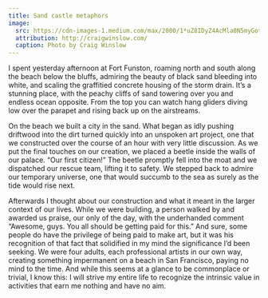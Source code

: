 ```yaml
---
title: Sand castle metaphors
image:
  src: https://cdn-images-1.medium.com/max/2000/1*uZ8IDyZ4AcMla0N5myGotQ.png
  attribution: http://craigwinslow.com/
  caption: Photo by Craig Winslow
---
```


I spent yesterday afternoon at Fort Funston, roaming north and south along the
beach below the bluffs, admiring the beauty of black sand bleeding into white,
and scaling the graffitied concrete housing of the storm drain. It’s a stunning
place, with the peachy cliffs of sand towering over you and endless ocean
opposite. From the top you can watch hang gliders diving low over the parapet
and rising back up on the airstreams.

On the beach we built a city in the sand. What began as idly pushing driftwood
into the dirt turned quickly into an unspoken art project, one that we
constructed over the course of an hour with very little discussion. As we put
the final touches on our creation, we placed a beetle inside the walls of our
palace. “Our first citizen!” The beetle promptly fell into the moat and we
dispatched our rescue team, lifting it to safety. We stepped back to admire our
temporary universe, one that would succumb to the sea as surely as the tide
would rise next.

Afterwards I thought about our construction and what it meant in the larger
context of our lives. While we were building, a person walked by and awarded us
praise, our only of the day, with the underhanded comment “Awesome, guys. You
all should be getting paid for this.” And sure, some people do have the
privilege of being paid to make art, but it was his recognition of that fact
that solidified in my mind the significance I’d been seeking. We were four
adults, each professional artists in our own way, creating something impermanent
on a beach in San Francisco, paying no mind to the time. And while this seems at
a glance to be commonplace or trivial, I know this: I will strive my entire life
to recognize the intrinsic value in activities that earn me nothing and have no
aim.